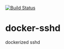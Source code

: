 [![Build Status](https://travis-ci.org/firdavsich/alpinevpn.svg?branch=master)](https://travis-ci.org/firdavsich/alpinevpn)
# docker-sshd
dockerized sshd
